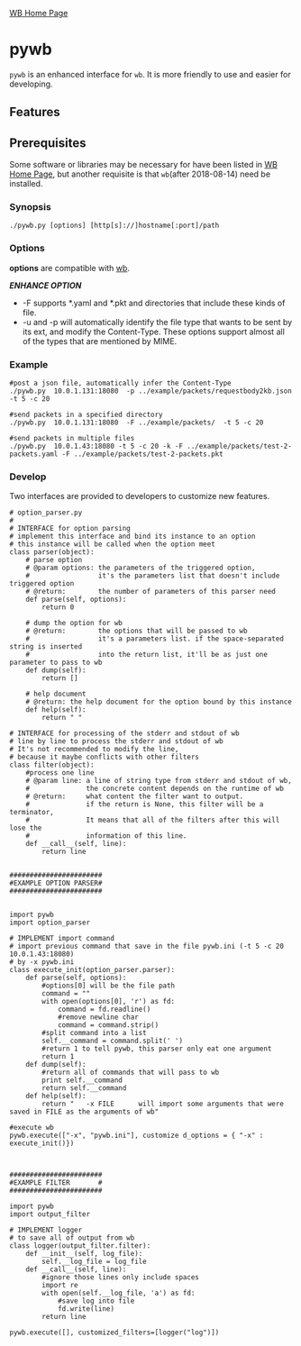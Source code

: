  [WB Home Page](../README.md)

# pywb

`pywb` is an enhanced interface for `wb`. It is more friendly to use and easier for developing.

## Features

## Prerequisites

Some software or libraries may be necessary for have been listed in [WB Home Page](../README.md), but another requisite is that `wb`(after 2018-08-14) need be installed.

### Synopsis

```
./pywb.py [options] [http[s]://]hostname[:port]/path
```

### Options

**options** are compatible with [wb](../wb/README.md).


***ENHANCE OPTION***

- -F supports *.yaml and *.pkt and directories that include these kinds of file.
- -u and -p will automatically identify the file type that wants to be sent by its ext, and modify the Content-Type. These options support almost all of the types that are mentioned by MIME.

### Example

```
#post a json file, automatically infer the Content-Type
./pywb.py  10.0.1.131:18080  -p ../example/packets/requestbody2kb.json  -t 5 -c 20

#send packets in a specified directory
./pywb.py  10.0.1.131:18080  -F ../example/packets/  -t 5 -c 20

#send packets in multiple files
./pywb.py  10.0.1.43:18080 -t 5 -c 20 -k -F ../example/packets/test-2-packets.yaml -F ../example/packets/test-2-packets.pkt
```

### Develop
Two interfaces are provided to developers to customize new features. 
```
# option_parser.py
#
# INTERFACE for option parsing
# implement this interface and bind its instance to an option
# this instance will be called when the option meet
class parser(object):
    # parse option
    # @param options: the parameters of the triggered option, 
    #                 it's the parameters list that doesn't include triggered option
    # @return:        the number of parameters of this parser need
    def parse(self, options):
        return 0
    
    # dump the option for wb
    # @return:        the options that will be passed to wb
    #                 it's a parameters list. if the space-separated string is inserted
    #                 into the return list, it'll be as just one parameter to pass to wb
    def dump(self):
        return []

    # help document
    # @return: the help document for the option bound by this instance 
    def help(self):
        return " "

# INTERFACE for processing of the stderr and stdout of wb
# line by line to process the stderr and stdout of wb
# It's not recommended to modify the line, 
# because it maybe conflicts with other filters
class filter(object):
    #process one line
    # @param line: a line of string type from stderr and stdout of wb,
    #              the concrete content depends on the runtime of wb
    # @return:     what content the filter want to output. 
    #              if the return is None, this filter will be a terminator,
    #              It means that all of the filters after this will lose the 
    #              information of this line.
    def __call__(self, line):
        return line


#######################
#EXAMPLE OPTION PARSER#
#######################


import pywb
import option_parser

# IMPLEMENT import command
# import previous command that save in the file pywb.ini (-t 5 -c 20 10.0.1.43:18080)
# by -x pywb.ini
class execute_init(option_parser.parser):
    def parse(self, options):
        #options[0] will be the file path
        command = ""
        with open(options[0], 'r') as fd:
            command = fd.readline()
            #remove newline char
            command = command.strip()
        #split command into a list
        self.__command = command.split(' ')
        #return 1 to tell pywb, this parser only eat one argument
        return 1
    def dump(self):
        #return all of commands that will pass to wb
        print self.__command
        return self.__command
    def help(self):
        return "   -x FILE      will import some arguments that were saved in FILE as the arguments of wb"

#execute wb
pywb.execute(["-x", "pywb.ini"], customize d_options = { "-x" : execute_init()})



#######################
#EXAMPLE FILTER       #
#######################

import pywb
import output_filter

# IMPLEMENT logger
# to save all of output from wb 
class logger(output_filter.filter):
    def __init__(self, log_file):
        self.__log_file = log_file
    def __call__(self, line):
        #ignore those lines only include spaces
        import re
        with open(self.__log_file, 'a') as fd:
            #save log into file
            fd.write(line)
        return line

pywb.execute([], customized_filters=[logger("log")])

```
